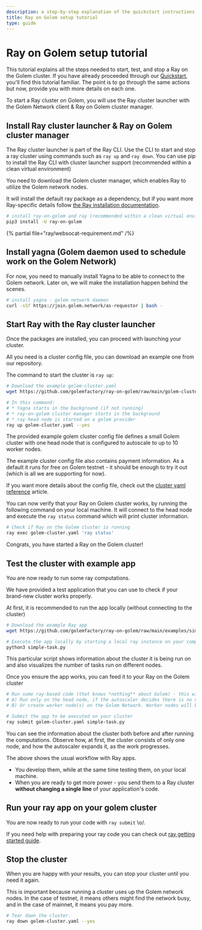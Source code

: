 ```yaml
---
description: a step-by-step explanation of the quickstart instructions
title: Ray on Golem setup tutorial
type: guide 
---
```


# Ray on Golem setup tutorial 

This tutorial explains all the steps needed to start, test, and stop a Ray on the Golem cluster. 
If you have already proceeded through our [Quickstart](/docs/creators/ray/quickstart), you'll find this tutorial familiar. 
The point is to go through the same actions but now, provide you with more details on each one.

To start a Ray cluster on Golem, you will use the Ray cluster launcher with the Golem Network client & Ray on Golem cluster manager.

## Install Ray cluster launcher & Ray on Golem cluster manager

The Ray cluster launcher is part of the Ray CLI. Use the CLI to start and stop a ray cluster using commands such as `ray up` and `ray down`. 
You can use pip to install the Ray CLI with cluster launcher support (recommended within a clean virtual environment)

You need to download the Golem cluster manager, which enables Ray to utilize the Golem network nodes.

It will install the default ray package as a dependency, but if you want more Ray-specific details follow [the Ray installation documentation](https://docs.ray.io/en/latest/ray-overview/installation.html#installation).

```bash
# install ray-on-golem and ray (recommended within a clean virtual environment)
pip3 install -U ray-on-golem
```

{% partial file="ray/websocat-requirement.md" /%}

## Install yagna (Golem daemon used to schedule work on the Golem Network)

For now, you need to manually install Yagna to be able to connect to the Golem network.
Later on, we will make the installation happen behind the scenes.

```bash
# install yagna - golem network daemon
curl -sSf https://join.golem.network/as-requestor | bash -
```

## Start Ray with the Ray cluster launcher

Once the packages are installed, you can proceed with launching your cluster.

All you need is a cluster config file, you can download an example one from our repository.

The command to start the cluster is `ray up`:

```bash
# Download the example golem-cluster.yaml
wget https://github.com/golemfactory/ray-on-golem/raw/main/golem-cluster.yaml

# In this command:
# * Yagna starts in the background (if not running)
# * ray-on-golem cluster manager starts in the background
# * ray head node is started on a golem provider
ray up golem-cluster.yaml --yes

```

The provided example golem cluster config file defines a small Golem cluster with one head node 
that is configured to autoscale to up to 10 worker nodes.

The example cluster config file also contains payment information. As a default it runs for free on Golem testnet - it should be enough to try it out (which is all we are supporting for now).

If you want more details about the config file, check out the [cluster yaml reference](/docs/creators/ray/cluster-yaml-reference) article.

You can now verify that your Ray on Golem cluster works, by running the following command on your local machine. 
It will connect to the head node and execute the `ray status` command which will print cluster information.

```bash
# Check if Ray on the Golem cluster is running 
ray exec golem-cluster.yaml 'ray status'

```

Congrats, you have started a Ray on the Golem cluster!



## Test the cluster with example app

You are now ready to run some ray computations. 

We have provided a test application that you can use to check if your brand-new cluster works properly.

At first, it is recommended to run the app locally (without connecting to the cluster)

```bash
# Download the example Ray app
wget https://github.com/golemfactory/ray-on-golem/raw/main/examples/simple-task.py 

# Execute the app locally by starting a local ray instance on your computer
python3 simple-task.py
```

This particular script shows information about the cluster it is being run on and also visualizes the number of tasks run on different nodes.

Once you ensure the app works, you can feed it to your Ray on the Golem cluster

```bash
# Run some ray-based code (that knows *nothing** about Golem) - this will either:
# A) Run only on the head node, if the autoscaler decides there is no need for a worker node
# B) Or create worker node(s) on the Golem Network. Worker nodes will be later auto-terminated by the autoscaler

# Submit the app to be executed on your cluster
ray submit golem-cluster.yaml simple-task.py
```

You can see the information about the cluster both before and after running the computations.
Observe how, at first, the cluster consists of only one node, and how the autoscaler expands it, as the work progresses.

The above shows the usual workflow with Ray apps.
- You develop them, while at the same time testing them, on your local machine.
- When you are ready to get more power - you send them to a Ray cluster **without changing a single line** of your application's code.

## Run your ray app on your golem cluster

You are now ready to run your code with `ray submit` \o/.

If you need help with preparing your ray code you can check out [ray getting started guide](https://docs.ray.io/en/latest/ray-core/walkthrough.html). 


## Stop the cluster

When you are happy with your results, you can stop your cluster until you need it again.

This is important because running a cluster uses up the Golem network nodes. In the case of testnet, it means others might find the network busy, and in the case of mainnet, it means you pay more.

```bash
# Tear down the cluster.
ray down golem-cluster.yaml --yes
```

